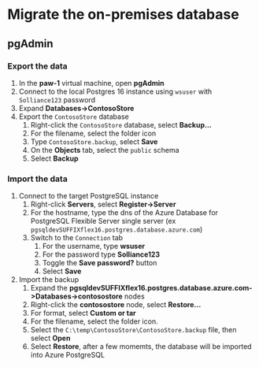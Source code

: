 # Migrate the on-premises database

## pgAdmin

### Export the data

1. In the **paw-1** virtual machine, open **pgAdmin**
2. Connect to the local Postgres 16 instance using `wsuser` with `Solliance123` password
3. Expand **Databases->ContosoStore**
4. Export the `ContosoStore` database
   1. Right-click the `ContosoStore` database, select **Backup...**
   2. For the filename, select the folder icon
   3. Type `ContosoStore.backup`, select **Save**
   4. On the **Objects** tab, select the `public` schema
   5. Select **Backup**

### Import the data

1. Connect to the target PostgreSQL instance
   1. Right-click **Servers**, select **Register->Server**
   2. For the hostname, type the dns of the Azure Database for PostgreSQL Flexible Server single server (ex `pgsqldevSUFFIXflex16.postgres.database.azure.com`)
   3. Switch to the `Connection` tab
      1. For the username, type **wsuser**
      2. For the password type **Solliance123**
      3. Toggle the **Save password?** button
      4. Select **Save**
2. Import the backup
   1. Expand the **pgsqldevSUFFIXflex16.postgres.database.azure.com->Databases->contosostore** nodes
   2. Right-click the **contosostore** node, select **Restore...**
   3. For format, select **Custom or tar**
   4. For the filename, select the folder icon.
   5. Select the `C:\temp\ContosoStore\ContosoStore.backup` file, then select **Open**
   6. Select **Restore**, after a few momemts, the database will be imported into Azure PostgreSQL
